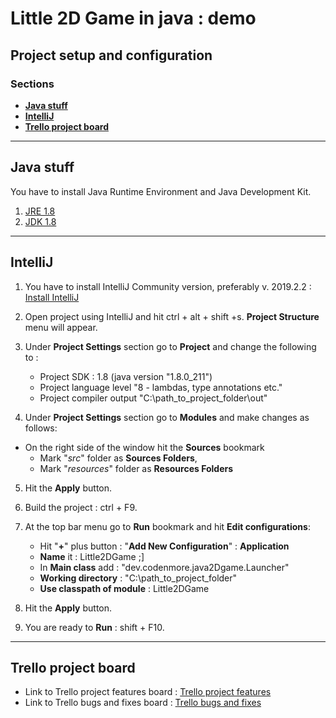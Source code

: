 # Little 2D Game in java : demo

## Project setup and configuration

### Sections

- [**Java stuff**](#Installing-Java-stuff)
- [**IntelliJ**](#IntelliJ)
- [**Trello project board**](#Trello-project-board)

---

## Java stuff

You have to install Java Runtime Environment and Java Development Kit.


1. [JRE 1.8](https://www.oracle.com/technetwork/java/javase/downloads/jre8-downloads-2133155.html)
2. [JDK 1.8](https://www.oracle.com/technetwork/java/javase/downloads/jdk8-downloads-2133151.html)


---

## IntelliJ

1. You have to install IntelliJ Community version, preferably v. 2019.2.2 :
[Install IntelliJ](https://www.jetbrains.com/idea/download/#section=windows)

2. Open project using IntelliJ and hit ctrl + alt + shift +s. **Project Structure** menu will appear.

3. Under **Project Settings** section go to **Project** and change the following to : 
    - Project SDK : 1.8 (java version "1.8.0_211")
    - Project language level "8 - lambdas, type annotations etc."
    - Project compiler output "C:\path_to_project_folder\out"

4. Under **Project Settings** section go to **Modules** and make changes as follows:
- On the right side of the window hit the **Sources** bookmark
    - Mark "*src*" folder as **Sources Folders**,
    - Mark "*resources*" folder as **Resources Folders**

5. Hit the **Apply** button.

6. Build the project : ctrl + F9.

7. At the top bar menu go to **Run** bookmark and hit **Edit configurations**:
    - Hit "**+**" plus button : "**Add New Configuration**" : **Application**
    - **Name** it : Little2DGame ;]
    - In **Main class** add : "dev.codenmore.java2Dgame.Launcher"
    - **Working directory** : "C:\path_to_project_folder"
    - **Use classpath of module** : Little2DGame

8. Hit the **Apply** button.

9. You are ready to **Run** : shift + F10.
---

## Trello project board

- Link to Trello project features board : [Trello project features](https://trello.com/b/sX3Kb6dl/little-java-game-development)
- Link to Trello bugs and fixes board : [Trello bugs and fixes](https://trello.com/b/11dnnJxm/sugestions-bugs)
